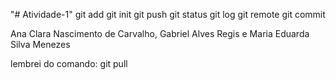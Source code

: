 "# Atividade-1" 
git add
git init
git push
git status
git log
git remote
git commit

Ana Clara Nascimento de Carvalho, Gabriel Alves Regis e Maria Eduarda Silva Menezes

lembrei do comando: git pull